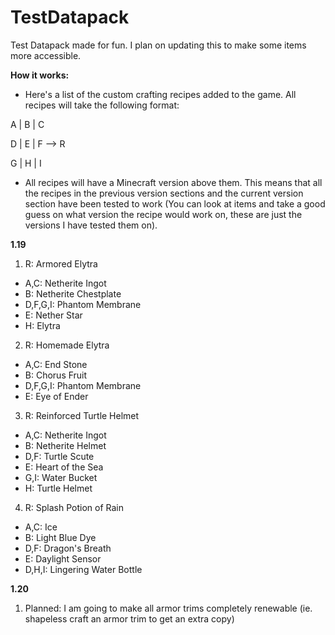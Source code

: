 # TestDatapack
Test Datapack made for fun. I plan on updating this to make some items more accessible. 

**How it works:**
- Here's a list of the custom crafting recipes added to the game. All recipes will take the following format:

A | B | C 

D | E | F  --> R 

G | H | I

- All recipes will have a Minecraft version above them. This means that all the recipes in the previous version sections and the current version section have been tested to work (You can look at items and take a good guess on what version the recipe would work on, these are just the versions I have tested them on). 

**1.19**

1) R: Armored Elytra
 - A,C: Netherite Ingot
 - B: Netherite Chestplate
 - D,F,G,I: Phantom Membrane
 - E: Nether Star
 - H: Elytra

2) R: Homemade Elytra
 - A,C: End Stone
 - B: Chorus Fruit
 - D,F,G,I: Phantom Membrane
 - E: Eye of Ender
 
 3) R: Reinforced Turtle Helmet
 - A,C: Netherite Ingot
 - B: Netherite Helmet
 - D,F: Turtle Scute
 - E: Heart of the Sea
 - G,I: Water Bucket
 - H: Turtle Helmet

 4) R: Splash Potion of Rain
 - A,C: Ice
 - B: Light Blue Dye
 - D,F: Dragon's Breath
 - E: Daylight Sensor
 - D,H,I: Lingering Water Bottle


**1.20**
1) Planned: I am going to make all armor trims completely renewable (ie. shapeless craft an armor trim to get an extra copy)
